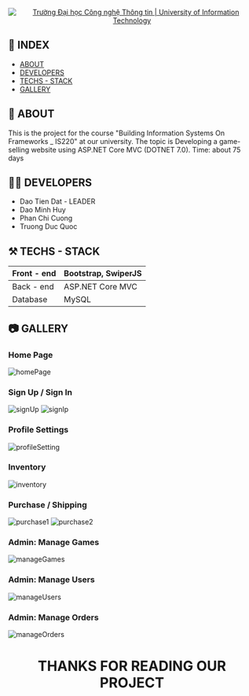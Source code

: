 <!-- Banner -->
<p align="center">
  <a href="https://www.uit.edu.vn/" title="Trường Đại học Công nghệ Thông tin" style="border: none;">
    <img src="https://i.imgur.com/WmMnSRt.png" alt="Trường Đại học Công nghệ Thông tin | University of Information Technology">
  </a>
</p>

## 📒 INDEX
- [ABOUT](#-about)
- [DEVELOPERS](#-developers)
- [TECHS - STACK](#%EF%B8%8F-techs---stack)
- [GALLERY](#-gallery)

## 🔰 ABOUT
This is the project for the course "Building Information Systems On Frameworks _ IS220" at our university. The topic is Developing a game-selling website using ASP.NET Core MVC (DOTNET 7.0).
Time: about 75 days

## 👨‍💻 DEVELOPERS
- Dao Tien Dat - LEADER
- Dao Minh Huy
- Phan Chi Cuong
- Truong Duc Quoc

## ⚒️ TECHS - STACK
| Front - end | Bootstrap, SwiperJS |
|---|---|
| Back - end | ASP.NET Core MVC |
| Database | MySQL |

## 📷 GALLERY
### Home Page
![homePage](/image_for_README/homePage.png)

### Sign Up / Sign In
![signUp](/image_for_README/signUP.png)
![signIp](/image_for_README/signIN.png)

### Profile Settings
![profileSetting](/image_for_README/profileSetting.png)

### Inventory
![inventory](/image_for_README/inventory.png)

### Purchase / Shipping
![purchase1](/image_for_README/purchase1.png)
![purchase2](/image_for_README/purchase2.png)

### Admin: Manage Games
![manageGames](/image_for_README/adminGameManage.png)

### Admin: Manage Users
![manageUsers](/image_for_README/adminUserManage.png)

### Admin: Manage Orders
![manageOrders](/image_for_README/adminOrdersManage.png)

<h1 style="text-align: center;" >THANKS FOR READING OUR PROJECT</h1>
